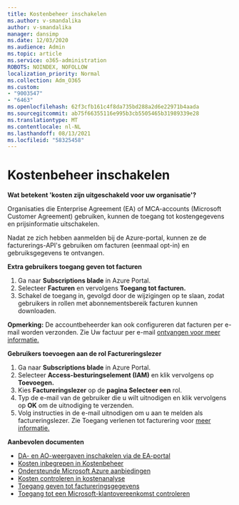 ```yaml
---
title: Kostenbeheer inschakelen
ms.author: v-smandalika
author: v-smandalika
manager: dansimp
ms.date: 12/03/2020
ms.audience: Admin
ms.topic: article
ms.service: o365-administration
ROBOTS: NOINDEX, NOFOLLOW
localization_priority: Normal
ms.collection: Adm_O365
ms.custom:
- "9003547"
- "6463"
ms.openlocfilehash: 62f3cfb161c4f8da735bd288a2d6e22971b4aada
ms.sourcegitcommit: ab75f66355116e995b3cb5505465b31989339e28
ms.translationtype: MT
ms.contentlocale: nl-NL
ms.lasthandoff: 08/13/2021
ms.locfileid: "58325458"
---
```

# <a name="enable-cost-management"></a>Kostenbeheer inschakelen

**Wat betekent 'kosten zijn uitgeschakeld voor uw organisatie'?**

Organisaties die Enterprise Agreement (EA) of MCA-accounts (Microsoft Customer Agreement) gebruiken, kunnen de toegang tot kostengegevens en prijsinformatie uitschakelen.

Nadat ze zich hebben aanmelden bij de Azure-portal, kunnen ze de facturerings-API's gebruiken om facturen (eenmaal opt-in) en gebruiksgegevens te ontvangen.

**Extra gebruikers toegang geven tot facturen**

1. Ga naar **Subscriptions blade** in Azure Portal.
2. Selecteer **Facturen** en vervolgens **Toegang tot facturen.**
3. Schakel de toegang in, gevolgd door de wijzigingen op te slaan, zodat gebruikers in rollen met abonnementsbereik facturen kunnen downloaden.

**Opmerking:** De accountbeheerder kan ook configureren dat facturen per e-mail worden verzonden. Zie Uw factuur per e-mail [ontvangen voor meer informatie.](https://docs.microsoft.com/azure/cost-management-billing/manage/download-azure-invoice-daily-usage-date?)

**Gebruikers toevoegen aan de rol Factureringslezer**

1. Ga naar **Subscriptions blade** in Azure Portal.
2. Selecteer **Access-besturingselement (IAM)** en klik vervolgens op **Toevoegen.**
3. Kies **Factureringslezer** op de **pagina Selecteer een** rol.
4. Typ de e-mail van de gebruiker die u wilt uitnodigen en klik vervolgens op **OK** om de uitnodiging te verzenden.
5. Volg instructies in de e-mail uitnodigen om u aan te melden als factureringslezer. Zie Toegang verlenen tot facturering voor [meer informatie.](https://docs.microsoft.com/azure/cost-management-billing/manage/manage-billing-access?WT.mc_id=Portal-Microsoft_Azure_Support#opt-in)

**Aanbevolen documenten**

- [DA- en AO-weergaven inschakelen via de EA-portal](https://docs.microsoft.com/azure/cost-management-billing/costs/assign-access-acm-data?WT.mc_id=Portal-Microsoft_Azure_Support#enable-access-to-costs-in-the-ea-portal)
- [Kosten inbegrepen in Kostenbeheer](https://docs.microsoft.com/azure/cost-management-billing/costs/understand-cost-mgt-data?WT.mc_id=Portal-Microsoft_Azure_Support#costs-included-in-cost-management)
- [Ondersteunde Microsoft Azure aanbiedingen](https://docs.microsoft.com/azure/cost-management-billing/costs/understand-cost-mgt-data?WT.mc_id=Portal-Microsoft_Azure_Support#supported-microsoft-azure-offers)
- [Kosten controleren in kostenanalyse](https://docs.microsoft.com/azure/cost-management-billing/costs/quick-acm-cost-analysis?WT.mc_id=Portal-Microsoft_Azure_Support&tabs=azure-portal#review-costs-in-cost-analysis)
- [Toegang geven tot factureringsgegevens](https://docs.microsoft.com/azure/cost-management-billing/manage/manage-billing-access?WT.mc_id=Portal-Microsoft_Azure_Support)
- [Toegang tot een Microsoft-klantovereenkomst controleren](https://docs.microsoft.com/azure/cost-management-billing/manage/download-azure-invoice-daily-usage-date?WT.mc_id=Portal-Microsoft_Azure_Support#check-access-to-a-microsoft-customer-agreement)






